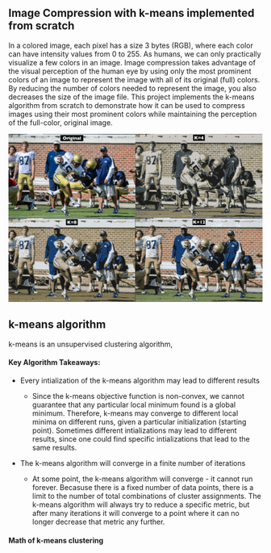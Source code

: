 ## **Image Compression with k-means implemented from scratch**
In a colored image, each pixel has a size 3 bytes (RGB), where each color can have intensity values from 0 to 255. As humans, we can only practically visualize a few colors in an image. Image compression takes advantage of the visual perception of the human eye by using only the most prominent colors of an image to represent the image with all of its original (full) colors. By reducing the number of colors needed to represent the image, you also decreases the size of the image file. This project implements the k-means algorithm from scratch to demonstrate how it can be used to compress images using their most prominent colors while maintaining the perception of the full-color, original image.

![Football - k comparison](figs/football_comparison.png)

## **k-means algorithm**
k-means is an unsupervised clustering algorithm, 

#### **Key Algorithm Takeaways:**
- Every intialization of the k-means algorithm may lead to different results
    - Since the k-means objective function is non-convex, we cannot guarantee that any particular local minimum found is a global minimum. Therefore, k-means may converge to different local minima on different runs, given a particular initialization (starting point). Sometimes different intializations may lead to different results, since one could find specific intializations that lead to the same results. 

- The k-means algorithm will converge in a finite number of iterations
    - At some point, the k-means algorithm will converge - it cannot run forever. Becasuse there is a fixed number of data points, there is a limit to the number of total combinations of cluster assignments. The k-means algorithm will always try to reduce a specific metric, but after many iterations it will converge to a point where it can no longer decrease that metric any further.

#### **Math of k-means clustering**
